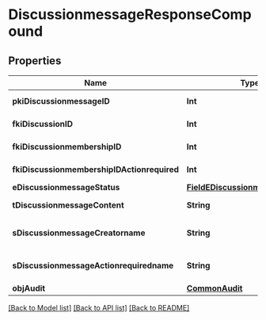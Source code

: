 # DiscussionmessageResponseCompound

## Properties
Name | Type | Description | Notes
------------ | ------------- | ------------- | -------------
**pkiDiscussionmessageID** | **Int** | The unique ID of the Discussionmessage | 
**fkiDiscussionID** | **Int** | The unique ID of the Discussion | 
**fkiDiscussionmembershipID** | **Int** | The unique ID of the Discussionmembership | [optional] 
**fkiDiscussionmembershipIDActionrequired** | **Int** | The unique ID of the Discussionmembership | [optional] 
**eDiscussionmessageStatus** | [**FieldEDiscussionmessageStatus**](FieldEDiscussionmessageStatus.md) |  | 
**tDiscussionmessageContent** | **String** | The content of the Discussionmessage | 
**sDiscussionmessageCreatorname** | **String** | The name the creator of the Discussionmessage. | 
**sDiscussionmessageActionrequiredname** | **String** | The name the Actionrequired of the Discussionmessage. | [optional] 
**objAudit** | [**CommonAudit**](CommonAudit.md) |  | 

[[Back to Model list]](../README.md#documentation-for-models) [[Back to API list]](../README.md#documentation-for-api-endpoints) [[Back to README]](../README.md)


